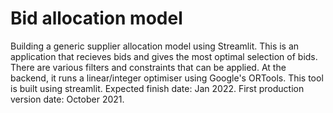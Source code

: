 # Bid allocation model
Building a generic supplier allocation model using Streamlit. This is an application that recieves bids and gives the most optimal selection of bids. There are various filters and constraints that can be applied.
At the backend, it runs a linear/integer optimiser using Google's ORTools. This tool is built using streamlit. Expected finish date: Jan 2022. First production version date: October 2021.
